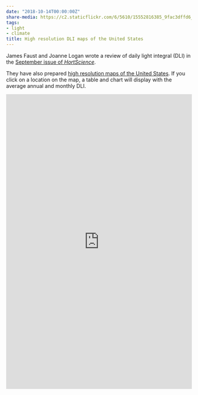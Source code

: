 ```yaml
---
date: "2018-10-14T00:00:00Z"
share-media: https://c2.staticflickr.com/6/5610/15552816385_9fac3dffd6_b_d.jpg
tags:
- light
- climate
title: High resolution DLI maps of the United States
---
```


James Faust and Joanne Logan wrote a review of daily light integral (DLI) in the [September issue of *HortScience*](https://dx.doi.org/10.21273/HORTSCI13144-18).

They have also prepared [high resolution maps of the United States](https://arcg.is/X4G4K). If you click on a location on the map, a table and chart will display with the average annual and monthly DLI. 

<iframe width="100%" height="800px" src="https://webgis.coe.clemson.edu/storymaps/light-integral-map/" frameborder="0" scrolling="no"></iframe>


